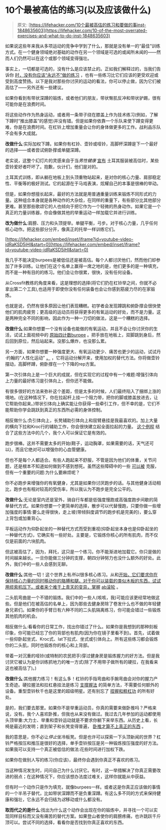 # 10个最被高估的练习(以及应该做什么)

> 原文: [https://lifehacker.com/10个最被高估的练习和要做的事inst-1848635603](https://lifehacker.com/10-of-the-most-overrated-exercises-and-what-to-do-inst-1848635603)

如果说这些年来我从多项运动的竞争中学到了什么，那就是没有单一的“最佳”训练方式。在一个健身领域绝对基础的动作在另一个领域是可选的或闻所未闻的——然而人们仍然可以在这个或那个领域变得强壮。

事实上，一切都是可选的，没有什么是应该禁止的。正如我们解释过的，当我们告诉你 [时，没有你应该“永远不”做的练习](https://lifehacker.com/ffs-there-are-no-exercises-you-should-never-do-1847056422) ，也有一些练习比它们应该的更受欢迎或受到高度赞扬。以下是我对那些你讨厌的运动的看法，你可以停止做，因为它们被高估了——另外还有一些建议。

如果你看到有带状深蹲的锻炼，或者他们的朋友，带状臀肌反冲和带状驴踢，很有可能你是在浪费时间。

将这些动作作为热身运动，或者用一条带子绕在膝盖上作为技术练习(例如，了解下蹲时“推出膝盖”的感觉)并没有错。但是如果你依靠一个乐队来使下蹲变得更难，你是在浪费时间。在杠铃上增加重量会让你的身体做更多的工作。战利品乐队不会有多大成就。

**改做什么**:实际加权下蹲。如果你有杠铃、壶铃或哑铃，高脚杯深蹲是下一个最好的选择——或者尝试俯卧撑或单腿深蹲。

老实说，这整个幻灯片的灵感来自于当*男性健康* [宣布](https://www.menshealth.com/fitness/a39203801/turkish-getup-workout-alternatives/) 土耳其服装被高估时，某些壶铃爱好者吓坏了。抱歉，伙计们，他们是对的。

土耳其式训练，即从躺在地板上到头顶重物站起来，是对你的核心力量、肩部稳定性、平衡等的极好测试。它的起源在于马戏表演，炫耀自己的本事是很棒的举动。

但是，如果你想擅长起床，最好的方法就是用普通重量训练来锻炼不同形式的力量。这种组合本身就是各种动作的大杂烩，在同样的重量下，有些部分比其他部分更难。甚至那些歌颂它的人也倾向于把它作为一个轻微的热身动作。如果它是一个真正的力量训练器，你会像做其他的举重运动一样加载它并进行训练。

**改为做什么**:肩膀、压力和头顶提举。单腿平衡，弓步。对于核心力量，几乎任何核心动作。把这些部分分开，像真正的托举一样训练它们。

 [https://lifehacker.com/embed/inset/iframe?id=youtube-video-idRaKSD5iHI&start=0](https://lifehacker.com/embed/inset/iframe?id=youtube-video-idRaKSD5iHI&start=0) 

我几乎不能决定burpees是被低估还是被高估。每个人都讨厌他们，然而他们却参加了许多训练。让他们在这个名单上赢得一席之地的是，他们更多的是一种填充，而不是一种有目的的练习。他们会让你很累，很快，没有任何设备。

从Crossfit教练的角度来看，这是理想的选择(将它们扔在杠铃举之间，你就不必拿出第二个工具),也适用于即使你没有任何装备也会让你感到筋疲力尽的在家锻炼。

也就是说，仍然有很多原因让他们表现糟糕。初学者会发现蹲跳和俯卧撑会很快使他们的肌肉疲劳；更高级的运动员将获得更多的有氧运动的好处，而不是力量。这是两种完全不同的影响，因此作为一种一刀切的做法，这是一个糟糕的选择。

**改做什么**:如果你想要一个没有设备也能做的有氧运动，并且不会让你讨厌你的生活，试试上面视频中的 [原始四计数burpee](https://www.youtube.com/watch?v=idRaKSD5iHI) 。把手放在地板上，双脚跳到身后，然后回到原位，然后站起来。没那么爆炸，也没那么累。

另一方面，如果你想要一种强度更大、有氧运动更少、痛苦也更少的运动，试试丹·约翰的“人性化运动” [，](http://danjohn.net/2017/03/humane-burpee/) ，它将运动分解开来，使用加权的替代方法。你将做壶铃摆动，高脚杯蹲，俯卧撑在一个下降的rep方案。

第一次引体向上是一个巨大的成就，但在实现它的过程中有一个难题:增强引体向上力量的最好练习是引体向上，但你还不能做。

有很多很好的方法来弥补这个差距，但是太多的时候，人们最终陷入了捆绑上涨的境地。(在这种情况下，你在拉起杆上挂一个阻力带，把你的脚或膝盖放进去，让它帮助你起来。)带状引体向上确实能让你获得一些牵引工作，但不幸的是，它们不能帮助你学会跳跃到真正的东西所必需的身体控制。

相反做什么:负引体向上，长凳辅助引体向上和屈臂悬挂是我最喜欢的。加上大量的横向下拉和Kroc行的辅助工作，你会很快建立起全面拉起的力量。 [这个例程](https://lifehacker.com/two-weeks-of-this-workout-brought-me-within-inches-of-a-1794336550) 结合了这些方法中的几个，我个人可以保证它是有效的。

跑步很棒。这并不需要太多的开始(鞋子，运动胸罩，如果需要的话，天气还可以)，而且它绝对可以增强你的心血管健康。

但也不是每个人都适合。有些人跑起来不舒服，不管是因为他们的体重，关节问题，还是根本不知道如何做到不感到想死。虽然这些障碍中的一些 [可以被](https://lifehacker.com/how-to-start-running-even-if-youre-bad-at-it-1843399578) 克服，但有一个重要的问题:为什么要麻烦呢？

你不必跑步来增强你的有氧健身，尤其是如果你讨厌跑步的话。与其他健身活动相比，跑步也有相对较高的受伤率，所以我认为不跑步是完全公平的。

**改做什么**:无论是室内还是室外，骑自行车都是低强度慢跑或高强度跑步间歇的简单替代方式。如果你想要一个更简单的选择，散步可以代替慢跑，只要你做一些增加强度的事情:要么走得很快，走上坡(带倾斜度调节的跑步机是完美的)，要么穿上背包或加重背心。

平板运动作为仰卧起坐的一种替代方式而受到重视(仰卧起坐本身也是仰卧起坐的一种替代方式)，它确实有一些好处。主要是，它锻炼你核心的所有肌肉，而不仅仅是前面的六块肌肉。

但这被高估了，因为，拜托，这只是一个练习。你不能渐进地加载它。你只是做的时间越来越长。一旦你能做三分钟的支撑，朝四分钟努力也没什么额外的好处。此外，我们中的一些人会感到无聊。

**改做什么**:其他一切！这个世界上有*所以*很多核心练习。从和[开始，它们要求你在保持核心力量的同时移动你的胳膊和腿。对于你可以装载的类似木板的东西，试试用缆索机压下。或者来个难于上青天的变异，掌握](https://lifehacker.com/strengthen-your-core-with-deadbugs-and-bird-dogs-1832458020) [ab滚轮](https://lifehacker.com/its-time-to-tackle-the-ab-wheel-1840929234) 。

二头肌弯曲是一个不错的锻炼。我们中的一些人(咳咳，我)可能应该更经常地做这些。但是他们在被高估的名单上，因为那些去健身房除了卷发什么也不做的年轻健身兄弟们。如果你的手臂日有六种不同的二头肌隔离练习，你可能会错过一些锻炼其他肌肉的机会。

相反做什么:看看你的日常工作，找出你错过了什么。如果你是我想到的那种刻板印象，你可能已经忘了你的背部也有肌肉(因为你在镜子里看不到)。首先，试着做一些仰卧起坐式、Kroc式、lat下拉式、坐式或引体向上。所有这些练习都会锻炼你的二头肌，同时也锻炼你的核心和上背部。

带着一对沉重的哑铃(或特制的农民把手)穿过健身房是锻炼握力的好方法。但是我讨厌它被认为是你训练抓地力的唯一方式(除了不用带子做所有的硬拉，在我看来这也被高估了)。)

**改做什么**:其他握力练习！有这么多！杠铃的手指弯曲和手腕弯曲会对你的握力产生奇迹。硬拉握法和拉杠悬挂法是练习 [支撑握法](https://lifehacker.com/how-to-get-a-stronger-support-grip-for-deadlifts-and-ha-1841519693) 的简单方法，不需要任何额外的设备。重型壶铃秋千也是这里的超级明星。还有别忘了 [捏握和粗杠功](https://lifehacker.com/lets-train-our-open-hand-grip-1841830862) 的所有好处。

是的，我们要去那里。如果你不是举重运动员，你真的需要来做卧推吗？严格来说，没有。我个人喜欢卧推，但我也从来没有做过。我过去几年参加的运动都使用头顶举重:大力士、举重和壶铃运动就是不要求你躺下来举东西。从历史上看，长椅是最近的发明；直到架子和长凳变得普遍， [卧推才算不上真正的东西](https://physicalculturestudy.com/2015/04/09/pumping-iron-the-history-of-the-bench-press/) 。

我的意思是，你不必让*停止*坐冷板凳。但是也许可以探索一下头顶新闻的世界？杠铃严格按压和推压是很好的选择，单手壶铃按压是另一种锻炼按压强度的好方法。如果我可以支持一个真正被低估的做法:花些时间进行加权下跌。

如果你在做别人写的练习(你应该)，最终你会遇到你真正不喜欢的练习。

当这种情况发生时，问问自己为什么讨厌它。有时，这一举措解决了你真正需要改进的弱点；在这种情况下，你应该想办法度过难关，这样你就能从中获益。

但有时一个动作只是作为填充，就像burpees一样。或者这是你真正应该做的事情的一个半吊子替代，比如带状深蹲而不是负重深蹲。有这么多不同的方式来保持健康和强壮，它永远不会归结为*这*移动或什么都没有。

**取而代之的是什么**:找出为什么这个动作会出现在你的锻炼中，并寻找一个可以实现同样目标而又没有痛苦的替代方案。如果登山者使你的肩膀疼痛，也许跳跃千斤顶可以。尝试不同的选择，看看你是否找到你真正喜欢的东西。